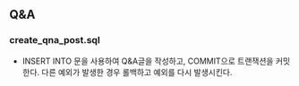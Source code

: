 ## Q&A
### create_qna_post.sql
- INSERT INTO 문을 사용하여 Q&A글을 작성하고, COMMIT으로 트랜잭션을 커밋한다. 다른 예외가 발생한 경우 롤백하고 예외를 다시 발생시킨다.
